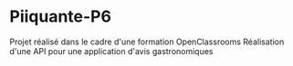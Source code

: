 # Piiquante-P6
Projet réalisé dans le cadre d'une formation OpenClassrooms
Réalisation d'une API pour une application d'avis gastronomiques
